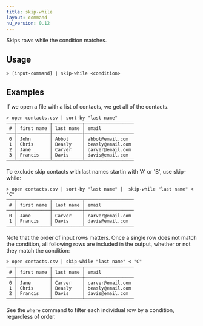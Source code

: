 ```yaml
---
title: skip-while
layout: command
nu_version: 0.12
---
```

Skips rows while the condition matches. 

## Usage
```shell
> [input-command] | skip-while <condition>
```

## Examples

If we open a file with a list of contacts, we get all of the contacts. 
```shell
> open contacts.csv | sort-by "last name"
───┬────────────┬───────────┬──────────────────
 # │ first name │ last name │ email
───┼────────────┼───────────┼──────────────────
 0 │ John       │ Abbot     │ abbot@email.com
 1 │ Chris      │ Beasly    │ beasly@email.com
 2 │ Jane       │ Carver    │ carver@email.com
 3 │ Francis    │ Davis     │ davis@email.com
───┴────────────┴───────────┴──────────────────
```

To exclude skip contacts with last names startin with 'A' or 'B', use skip-while: 
```shell
> open contacts.csv | sort-by "last name" |  skip-while "last name" < "C"
───┬────────────┬───────────┬──────────────────
 # │ first name │ last name │ email
───┼────────────┼───────────┼──────────────────
 0 │ Jane       │ Carver    │ carver@email.com
 1 │ Francis    │ Davis     │ davis@email.com
───┴────────────┴───────────┴──────────────────
```

Note that the order of input rows matters. Once a single row does not match the condition, all following rows are included in the output, whether or not they match the condition:
```shell
> open contacts.csv | skip-while "last name" < "C"
───┬────────────┬───────────┬──────────────────
 # │ first name │ last name │ email
───┼────────────┼───────────┼──────────────────
 0 │ Jane       │ Carver    │ carver@email.com
 1 │ Chris      │ Beasly    │ beasly@email.com
 2 │ Francis    │ Davis     │ davis@email.com
───┴────────────┴───────────┴──────────────────
```
See the `where` command to filter each individual row by a condition, regardless of order.
